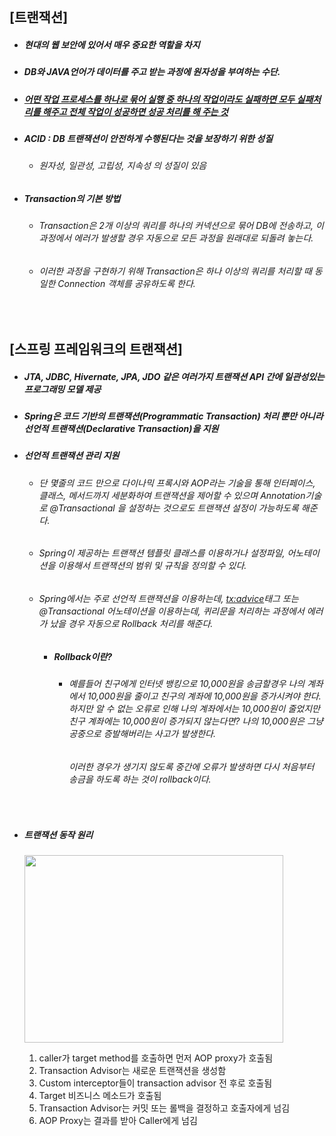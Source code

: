 <br>

## [트랜잭션]

- ##### 현대의 웹 보안에 있어서 매우 중요한 역할을 차지

- ##### DB와 JAVA언어가 데이터를 주고 받는 과정에 원자성을 부여하는 수단.

- ##### <u>**어떤 작업  프로세스를 하나로 묶어 실행 중 하나의 작업이라도 실패하면 모두 실패처리를 해주고 전체 작업이 성공하면 성공 처리를 해 주는 것**</u>

- ##### ACID : DB 트랜잭션이 안전하게 수행된다는 것을 보장하기 위한 성질

  - ###### 원자성, 일관성, 고립성, 지속성 의 성질이 있음

- ##### Transaction의 기본 방법

  - ###### Transaction은 2개 이상의 쿼리를 하나의 커넥션으로 묶어 DB에 전송하고, 이 과정에서 에러가 발생할 경우 자동으로 모든 과정을 원래대로 되돌려 놓는다. 

  - ###### 이러한 과정을 구현하기 위해 Transaction은 하나 이상의 쿼리를 처리할 때 동일한 Connection 객체를 공유하도록 한다.

<br>

## [스프링 프레임워크의 트랜잭션]

- ##### JTA, JDBC, Hivernate, JPA, JDO 같은 여러가지 트랜잭션 API 간에 일관성있는 프로그래밍 모델 제공

- ##### Spring은 코드 기반의 트랜잭션(Programmatic Transaction) 처리 뿐만 아니라 선언적 트랜잭션(Declarative Transaction)을 지원 

- ##### 선언적 트랜잭션 관리 지원

  - ###### 단 몇줄의 코드 만으로 다이나믹 프록시와 AOP라는 기술을 통해 인터페이스, 클래스, 메서드까지 세분화하여 트랜잭션을 제어할 수 있으며 Annotation기술로 @Transactional 을 설정하는 것으로도 트랜잭션 설정이 가능하도록 해준다.

  - ###### Spring이 제공하는 트랜잭션 템플릿 클래스를 이용하거나 설정파일, 어노테이션을 이용해서 트랜잭션의 범위 및 규칙을 정의할 수 있다. 

  - ###### Spring에서는 주로 선언적 트랜잭션을 이용하는데, <tx:advice>태그 또는 @Transactional 어노테이션을 이용하는데, 퀴리문을 처리하는 과정에서 에러가 났을 경우 자동으로 Rollback 처리를 해준다.

    - ##### Rollback이란?

      - ###### 예를들어 친구에게 인터넷 뱅킹으로 10,000원을 송금할경우 나의 계좌에서 10,000원을 줄이고 친구의 계좌에 10,000원을 증가시켜야 한다. 하지만 알 수 없는 오류로 인해 나의 계좌에서는 10,000원이 줄었지만 친구 계좌에는 10,000원이 증가되지 않는다면? 나의 10,000원은 그냥 공중으로 증발해버리는 사고가 발생한다.

        ###### 이러한 경우가 생기지 않도록 중간에 오류가 발생하면 다시 처음부터 송금을 하도록 하는 것이 rollback이다.

    <br>

- ##### 트랜잭션 동작 원리

  <image src="./images/howtotransactionworking.png" width="414px" height="300px"> </image>

  1. caller가 target method를 호출하면 먼저 AOP proxy가 호출됨
  2. Transaction Advisor는 새로운 트랜잭션을 생성함
  3. Custom interceptor들이 transaction advisor 전 후로 호출됨
  4. Target 비즈니스 메소드가 호출됨
  5. Transaction Advisor는 커밋 또는 롤백을 결정하고 호출자에게 넘김
  6. AOP Proxy는 결과를 받아 Caller에게 넘김